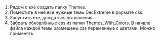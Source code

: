 ﻿1. Рядом с exe создать папку Themes.
2. Поместить в неё все нужные темы DecExtreme в формате css.
3. Запустить exe, дождаться выполнения.
4. Забрать обновлённые css из папки Themes_With_Colors.
В начале файла каждой темы размещены css переменные с цветами. Можно применять.